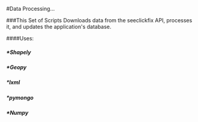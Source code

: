 #Data Processing...

###This Set of Scripts Downloads data from the seeclickfix API, processes it, and updates the application's database.

####Uses:
#####	*Shapely
#####	*Geopy
#####	*lxml
#####	*pymongo
#####	*Numpy

